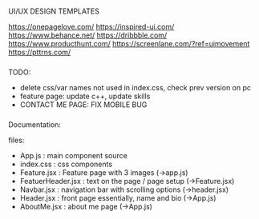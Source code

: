 ###
UI/UX DESIGN TEMPLATES

https://onepagelove.com/
https://inspired-ui.com/
https://www.behance.net/
https://dribbble.com/
https://www.producthunt.com/
https://screenlane.com/?ref=uimovement
https://pttrns.com/

###
TODO:

- delete css/var names not used in index.css, check prev version on pc
- feature page: update c++, update skills
- CONTACT ME PAGE: FIX MOBILE BUG

###

Documentation: 

files:

- App.js : main component source
- index.css : css components
- Feature.jsx : Feature page with 3 images (->app.js)
- FeatuerHeader.jsx : text on the page / page setup (->Feature.jsx)
- Navbar.jsx : navigation bar with scrolling options (->header.jsx)
- Header.jsx : front page essentially, name and bio (->App.js)
- AboutMe.jsx : about me page (->App.js)

